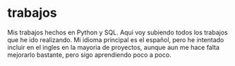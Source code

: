 # trabajos
Mis trabajos hechos en Python y SQL.
Aqui voy subiendo todos los trabajos que he ido realizando.
Mi idioma principal es el español, pero he intentado incluir en el ingles en la mayoria de proyectos, aunque aun me hace falta mejorarlo bastante, pero sigo aprendiendo poco a poco.
